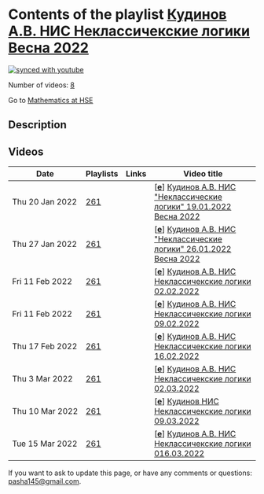 # Contents of the playlist [Кудинов А.В.  НИС Неклассичекские логики Весна 2022](https://www.youtube.com/playlist?list=PLq3E5oubNNoCLf2ADLGVJPfdIKahvnj8d)

[![synced with youtube](https://img.shields.io/github/last-commit/mathphysschool/mathphysschool.github.io/autoupdate1?label=synced%20with%20youtube)](https://github.com/mathphysschool/mathphysschool.github.io/commits/autoupdate1)

Number of videos: [8](#videos)

Go to [Mathematics at HSE](../README.md)

## Description



## Videos

|Date|Playlists|Links|Video title|
|---|---|---|---|
| Thu&nbsp;20&nbsp;Jan&nbsp;2022 | [261](../playlists/261 "Кудинов А.В.  НИС Неклассичекские логики Весна 2022") |  | [[**e**](https://studio.youtube.com/video/DsnA7ZCELs8/edit "Edit")] [Кудинов А.В. НИС &#34;Неклассические логики&#34;  19.01.2022 Весна 2022](https://www.youtube.com/watch?v=DsnA7ZCELs8&list=PLq3E5oubNNoCLf2ADLGVJPfdIKahvnj8d) |
| Thu&nbsp;27&nbsp;Jan&nbsp;2022 | [261](../playlists/261 "Кудинов А.В.  НИС Неклассичекские логики Весна 2022") |  | [[**e**](https://studio.youtube.com/video/KdyT5-R4J2Y/edit "Edit")] [Кудинов А.В. НИС &#34;Неклассические логики&#34;  26.01.2022 Весна 2022](https://www.youtube.com/watch?v=KdyT5-R4J2Y&list=PLq3E5oubNNoCLf2ADLGVJPfdIKahvnj8d) |
| Fri&nbsp;11&nbsp;Feb&nbsp;2022 | [261](../playlists/261 "Кудинов А.В.  НИС Неклассичекские логики Весна 2022") |  | [[**e**](https://studio.youtube.com/video/2glUyDXCYic/edit "Edit")] [Кудинов А.В. НИС Неклассичекские логики 02.02.2022](https://www.youtube.com/watch?v=2glUyDXCYic&list=PLq3E5oubNNoCLf2ADLGVJPfdIKahvnj8d) |
| Fri&nbsp;11&nbsp;Feb&nbsp;2022 | [261](../playlists/261 "Кудинов А.В.  НИС Неклассичекские логики Весна 2022") |  | [[**e**](https://studio.youtube.com/video/g0vgdwptaNI/edit "Edit")] [Кудинов А.В. НИС Неклассичекские логики 09.02.2022](https://www.youtube.com/watch?v=g0vgdwptaNI&list=PLq3E5oubNNoCLf2ADLGVJPfdIKahvnj8d) |
| Thu&nbsp;17&nbsp;Feb&nbsp;2022 | [261](../playlists/261 "Кудинов А.В.  НИС Неклассичекские логики Весна 2022") |  | [[**e**](https://studio.youtube.com/video/QrYH5HJsW5c/edit "Edit")] [Кудинов А.В. НИС Неклассичекские логики 16.02.2022](https://www.youtube.com/watch?v=QrYH5HJsW5c&list=PLq3E5oubNNoCLf2ADLGVJPfdIKahvnj8d) |
| Thu&nbsp;3&nbsp;Mar&nbsp;2022 | [261](../playlists/261 "Кудинов А.В.  НИС Неклассичекские логики Весна 2022") |  | [[**e**](https://studio.youtube.com/video/BaGuWEVZTiU/edit "Edit")] [Кудинов А.В. НИС Неклассичекские логики 02.03.2022](https://www.youtube.com/watch?v=BaGuWEVZTiU&list=PLq3E5oubNNoCLf2ADLGVJPfdIKahvnj8d) |
| Thu&nbsp;10&nbsp;Mar&nbsp;2022 | [261](../playlists/261 "Кудинов А.В.  НИС Неклассичекские логики Весна 2022") |  | [[**e**](https://studio.youtube.com/video/C1YfPdcwSIo/edit "Edit")] [Кудинов НИС Неклассичекские логики  09.03.2022](https://www.youtube.com/watch?v=C1YfPdcwSIo&list=PLq3E5oubNNoCLf2ADLGVJPfdIKahvnj8d) |
| Tue&nbsp;15&nbsp;Mar&nbsp;2022 | [261](../playlists/261 "Кудинов А.В.  НИС Неклассичекские логики Весна 2022") |  | [[**e**](https://studio.youtube.com/video/jZ5-Pnwsvpo/edit "Edit")] [Кудинов А.В. НИС Неклассичекские логики 016.03.2022](https://www.youtube.com/watch?v=jZ5-Pnwsvpo&list=PLq3E5oubNNoCLf2ADLGVJPfdIKahvnj8d) |


 If you want to ask to update this page, or have any comments or questions: <pasha145@gmail.com>.